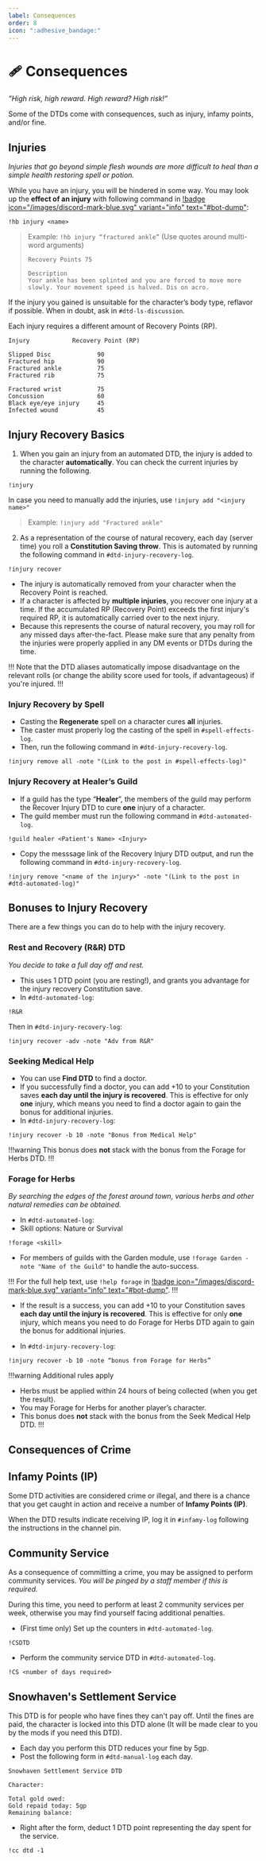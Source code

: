 ```yaml
---
label: Consequences
order: 8
icon: ":adhesive_bandage:"
---
```


<style>
h1:before { content: "🩹 " }
</style>

# Consequences

*”High risk, high reward. High reward? High risk!”*

Some of the DTDs come with consequences, such as injury, infamy points, and/or fine.

## Injuries

*Injuries that go beyond simple flesh wounds are more difficult to heal than a simple health restoring spell or potion.* 

While you have an injury, you will be hindered in some way. You may look up the **effect of an injury** with following command in [!badge icon="/images/discord-mark-blue.svg" variant="info" text="#bot-dump"](https://discordapp.com/channels/512870694883950598/519131071502221313):

```
!hb injury <name>
```

> Example: `!hb injury “fractured ankle”` (Use quotes around multi-word arguments)
> ```
> Recovery Points 75
> 
> Description
> Your ankle has been splinted and you are forced to move more slowly. Your movement speed is halved. Dis on acro.
> ```

If the injury you gained is unsuitable for the character’s body type, reflavor if possible. When in doubt, ask in `#dtd-ls-discussion`.

Each injury requires a different amount of Recovery Points (RP).
```
Injury            Recovery Point (RP)

Slipped Disc             90
Fractured hip            90
Fractured ankle          75
Fractured rib            75

Fractured wrist          75
Concussion               60
Black eye/eye injury     45
Infected wound           45
```

## Injury Recovery Basics

1. When you gain an injury from an automated DTD, the injury is added to the character **automatically**. You can check the current injuries by running the following.

```
!injury
```

In case you need to manually add the injuries, use `!injury add "<injury name>"`
> Example: `!injury add "Fractured ankle"`
 
2. As a representation of the course of natural recovery, each day (server time) you roll a **Constitution Saving throw**. This is automated by running the following command in `#dtd-injury-recovery-log`.

```
!injury recover
```
 
- The injury is automatically removed from your character when the Recovery Point is reached.
- If a character is affected by **multiple injuries**, you recover one injury at a time. If the accumulated RP (Recovery Point) exceeds the first injury's required RP, it is automatically carried over to the next injury.
- Because this represents the course of natural recovery, you may roll for any missed days after-the-fact. Please make sure that any penalty from the injuries were properly applied in any DM events or DTDs during the time.

!!!
Note that the DTD aliases automatically impose disadvantage on the relevant rolls (or change the ability score used for tools, if advantageous) if you're injured.
!!!

### Injury Recovery by Spell
- Casting the **Regenerate** spell on a character cures **all** injuries.
- The caster must properly log the casting of the spell in `#spell-effects-log`.
- Then, run the following command in `#dtd-injury-recovery-log`.

```
!injury remove all -note "(Link to the post in #spell-effects-log)"
```

### Injury Recovery at Healer’s Guild
- If a guild has the type “**Healer**”, the members of the guild may perform the Recover Injury DTD to cure **one** injury of a character.
- The guild member must run the following command in `#dtd-automated-log`.

```
!guild healer <Patient's Name> <Injury>
```

- Copy the messsage link of the Recovery Injury DTD output, and run the following command in `#dtd-injury-recovery-log`.

```
!injury remove "<name of the injury>" -note "(Link to the post in #dtd-automated-log)"
```

## Bonuses to Injury Recovery
 
There are a few things you can do to help with the injury recovery.
 
### Rest and Recovery (R&R) DTD

*You decide to take a full day off and rest.* 
 
- This uses 1 DTD point (you are resting!), and grants you advantage for the injury recovery Constitution save.
- In `#dtd-automated-log`:

```
!R&R
```
 
Then in `#dtd-injury-recovery-log`:

```
!injury recover -adv -note "Adv from R&R"
```
 
### Seeking Medical Help

- You can use **Find DTD** to find a doctor.
- If you successfully find a doctor, you can add +10 to your Constitution saves __each day until the injury is recovered__. This is effective for only **one** injury, which means you need to find a doctor again to gain the bonus for additional injuries.
- In `#dtd-injury-recovery-log`:

```
!injury recover -b 10 -note "Bonus from Medical Help"
```
!!!warning
This bonus does **not** stack with the bonus from the Forage for Herbs DTD.
!!!

### Forage for Herbs

*By searching the edges of the forest around town, various herbs and other natural remedies can be obtained.*

- In `#dtd-automated-log`:
 - Skill options: Nature or Survival

```
!forage <skill>
```

- For members of guilds with the Garden module, use `!forage Garden -note "Name of the Guild"` to handle the auto-success.

!!!
For the full help text, use `!help forage` in [!badge icon="/images/discord-mark-blue.svg" variant="info" text="#bot-dump"](https://discordapp.com/channels/512870694883950598/519131071502221313).
!!!

- If the result is a success, you can add +10 to your Constitution saves **each day until the injury is recovered**. This is effective for only **one** injury, which means you need to do Forage for Herbs DTD again to gain the bonus for additional injuries.

- In `#dtd-injury-recovery-log`:

```
!injury recover -b 10 -note “bonus from Forage for Herbs”
```

!!!warning Additional rules apply
- Herbs must be applied within 24 hours of being collected (when you get the result). 
- You may Forage for Herbs for another player’s character.
- This bonus does **not** stack with the bonus from the Seek Medical Help DTD.
!!!

## Consequences of Crime

## Infamy Points (IP)

Some DTD activities are considered crime or illegal, and there is a chance that you get caught in action and receive a number of **Infamy Points (IP)**.

When the DTD results indicate receiving IP, log it in `#infamy-log` following the instructions in the channel pin.

## Community Service

As a consequence of committing a crime, you may be assigned to perform community services. *You will be pinged by a staff member if this is required.*

During this time, you need to perform at least 2 community services per week, otherwise you may find yourself facing additional penalties.

- (First time only) Set up the counters in `#dtd-automated-log`.

```
!CSDTD
```

- Perform the community service DTD in `#dtd-automated-log`.
```
!CS <number of days required>
```

## Snowhaven's Settlement Service

This DTD is for people who have fines they can't pay off. Until the fines are paid, the character is locked into this DTD alone (It will be made clear to you by the mods if you need this DTD).

- Each day you perform this DTD reduces your fine by 5gp.
- Post the following form in `#dtd-manual-log` each day.

```
Snowhaven Settlement Service DTD

Character:

Total gold owed:
Gold repaid today: 5gp
Remaining balance:
```

- Right after the form, deduct 1 DTD point representing the day spent for the service.

```
!cc dtd -1
```

